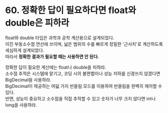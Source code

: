 # 60. 정확한 답이 필요하다면 float와 double은 피하라

float와 double 타입은 과학과 공학 계산용으로 설계되었다.  
이진 부동소수점 연산에 쓰이며, 넓은 범위의 수를 빠르게 정밀한 '근사치'로 계산하도록 세심하게 설계되었다.  
따라서 **정확한 결과가 필요할 때는 사용하면 안 된다.**

정확한 답이 필요한 계산에는 float나 double을 피하라.  
소수점 추적은 시스템에 맡기고, 코딩 시의 불편함이나 성능 저하를 신경쓰지 않겠다면 BigDecimal을 사용하라.  
BigDecimal이 제공하는 여덟 가지 반올림 모드를 이용하여 반올림을 완벽히 제어할 수 있다.  
반면, 성능이 중요하고 소수점을 직접 추적할 수 있고 숫자가 너무 크지 않다면 int나 long을 사용하라.
